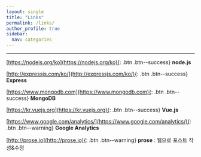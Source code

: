 ```yaml
---
layout: single
title: "Links"
permalink: /links/
author_profile: true
sidebar:
  nav: categories
--- 
```


---

[https://nodejs.org/ko](https://nodejs.org/ko){: .btn .btn--success}  **node.js**  

[http://expressjs.com/ko/](http://expressjs.com/ko/){: .btn .btn--success}  **Express**  

[https://www.mongodb.com](https://www.mongodb.com){: .btn .btn--success}  **MongoDB**  

[https://kr.vuejs.org](https://kr.vuejs.org){: .btn .btn--success}  **Vue.js**  

[https://www.google.com/analytics/](https://www.google.com/analytics/){: .btn .btn--warning}  **Google Analytics**

[http://prose.io](http://prose.io){: .btn .btn--warning}  **prose** : 웹으로 포스트 작성&수정 